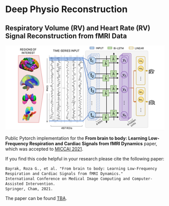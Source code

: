 # Deep Physio Reconstruction

## Respiratory Volume (RV) and Heart Rate (RV) Signal Reconstruction from fMRI Data

![Method overview](figures/pipeline.png)

Public Pytorch implementation for the **From brain to body: Learning Low-Frequency Respiration and Cardiac Signals from fMRI Dynamics** 
paper, which was accepted to [MICCAI 2021](https://www.miccai2021.org/en/).

If you find this code helpful in your research please cite the following paper:

```
Bayrak, Roza G., et al. "From brain to body: Learning Low-Frequency Respiration and Cardiac Signals from fMRI Dynamics." 
International Conference on Medical Image Computing and Computer-Assisted Intervention. 
Springer, Cham, 2021.
```

The paper can be found [TBA](XXX).
